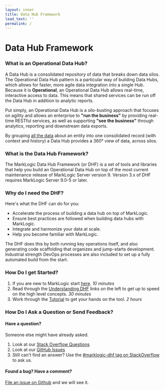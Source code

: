 ```yaml
---
layout: inner
title: Data Hub Framework
lead_text: ''
permalink: /
---
```


# Data Hub Framework

### What is an Operational Data Hub?
A Data Hub is a consolidated repository of data that breaks down data silos. The Operational Data Hub pattern is a particular way of building Data Hubs, which allows for faster, more agile data integration into a single Hub. Because it is **Operational**, an Operational Data Hub allows real-time, interactive access to data. This means that shared services can be run off the Data Hub in addition to analytic reports.

Put simply, an Operational Data Hub is a silo-busting approach that focuses on agility and allows an enterprise to **"run the business"** by providing real-time RESTful services, as well as supporting **"see the business"** through analytics, reporting and downstream data exports.

By grouping <span style="text-decoration: underline">all the data</span> about an entity into one consolidated record (with context and history) a Data Hub provides a 360° view of data, across silos.

### What is the Data Hub Framework?
The MarkLogic Data Hub Framework (or DHF) is a set of tools and libraries that help you build an Operational Data Hub on top of the most current maintenance release of MarkLogic Server version 9. Version 3.x of DHF requires MarkLogic Server 9.0-5 or later.

### Why do I need the DHF?
Here's what the DHF can do for you:
- Accelerate the process of building a data hub on top of MarkLogic.
- Ensure best practices are followed when building data hubs with MarkLogic.
- Integrate and harmonize your data at scale.
- Help you become familiar with MarkLogic.

The DHF does this by both running key operations itself, and also generating code scaffolding that organizes and jump-starts development. Industrial strength DevOps processes are also included to set up a fully automated build from the start.

### How Do I get Started?

1. If you are new to MarkLogic start [here](http://www.marklogic.com/what-is-marklogic/). <i class="fa fa-clock-o"></i> _10 minutes_
1. Read through the [Understanding DHF](understanding/understanding.md) links on the left to get up to speed on the high level concepts. <i class="fa fa-clock-o"></i> _30 minutes_
1. Work through the [Tutorial](tutorial/) to get your hands on the tool. <i class="fa fa-clock-o"></i> _2 hours_

### How Do I Ask a Question or Send Feedback?

#### Have a question?
Someone else might have already asked.
1. Look at our [Stack Overflow Questions](https://stackoverflow.com/questions/tagged/marklogic-dhf)
1. Look at our [GitHub Issues](https://github.com/marklogic/marklogic-data-hub/issues)
1. Still can't find an answer? Use the [#marklogic-dhf tag on StackOverflow](https://stackoverflow.com/questions/ask?tags=marklogic-dhf) to ask us.

#### Found a bug? Have a comment?
[File an issue on Github](https://github.com/marklogic/marklogic-data-hub/issues/new) and we will see it.
